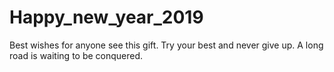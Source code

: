 # Happy_new_year_2019
Best wishes for anyone see this gift.
Try your best and never give up.
A long road is waiting to be conquered.
